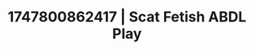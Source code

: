 ---
categories:
- Emotion-driven NSFW
- Immersive erotica
- Intimate rituals
- MILF fantasy
- Lustful close-up
image: /assets/images/1747800862417.jpg
layout: post
seo:
  description: Featured content with sensual ABDL Play, Scat Fetish. HD images available.
  keywords: ABDL Play, Scat Fetish
  og_image: /assets/images/1747800862417.jpg
  schema_type: VisualArtwork
tags:
- ABDL Play
- Scat Fetish
- '#1747800862417'
title: 1747800862417 | Scat Fetish ABDL Play
---